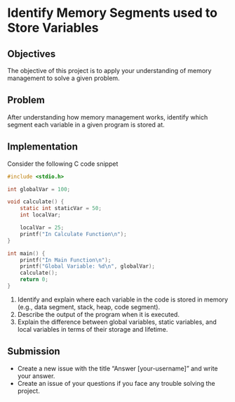# Identify Memory Segments used to Store Variables
## Objectives
The objective of this project is to apply your understanding of memory management to solve a given problem.

## Problem
After understanding how memory management works, identify which segment each variable in a given program is stored at.


## Implementation
Consider the following C code snippet

```c
#include <stdio.h>

int globalVar = 100;

void calculate() {
    static int staticVar = 50;
    int localVar;

    localVar = 25;
    printf("In Calculate Function\n");
}

int main() {
    printf("In Main Function\n");
    printf("Global Variable: %d\n", globalVar);
    calculate();
    return 0;
}

```

1. Identify and explain where each variable in the code is stored in memory (e.g., data segment, stack, heap, code segment).
2. Describe the output of the program when it is executed.
3. Explain the difference between global variables, static variables, and local variables in terms of their storage and lifetime.

## Submission 
- Create a new issue with the title “Answer [your-username]” and write your answer.
- Create an issue of your questions if you face any trouble solving the project.
